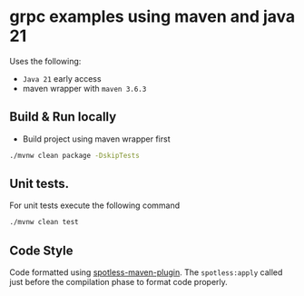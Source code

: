 # grpc examples using maven and java 21

Uses the following:
* `Java 21` early access
* maven wrapper with `maven 3.6.3`

## Build & Run locally

* Build project using maven wrapper first
```bash
./mvnw clean package -DskipTests
```

## Unit tests.

For unit tests execute the following command
```bash
./mvnw clean test
```

## Code Style

Code formatted using [spotless-maven-plugin](https://github.com/diffplug/spotless/tree/master/plugin-maven ). The `spotless:apply` called just before the compilation 
phase to format code properly.



